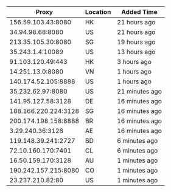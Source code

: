 | Proxy | Location | Added Time |
|---------|----------|------------|
| 156.59.103.43:8080 | HK | 21 hours ago |
| 34.94.98.68:8080 | US | 21 hours ago |
| 213.35.105.30:8080 | SG | 19 hours ago |
| 35.243.1.4:10089 | US | 13 hours ago |
| 91.103.120.49:443 | HK | 3 hours ago |
| 14.251.13.0:8080 | VN | 1 hours ago |
| 140.174.52.105:8888 | US | 1 hours ago |
| 35.232.62.97:8080 | US | 21 minutes ago |
| 141.95.127.58:3128 | DE | 16 minutes ago |
| 188.166.220.224:3128 | SG | 16 minutes ago |
| 200.174.198.158:8888 | BR | 16 minutes ago |
| 3.29.240.36:3128 | AE | 16 minutes ago |
| 119.148.39.241:2727 | BD | 6 minutes ago |
| 72.10.160.170:7401 | CL | 6 minutes ago |
| 16.50.159.170:3128 | AU | 1 minutes ago |
| 190.242.157.215:8080 | CO | 1 minutes ago |
| 23.237.210.82:80 | US | 1 minutes ago |
